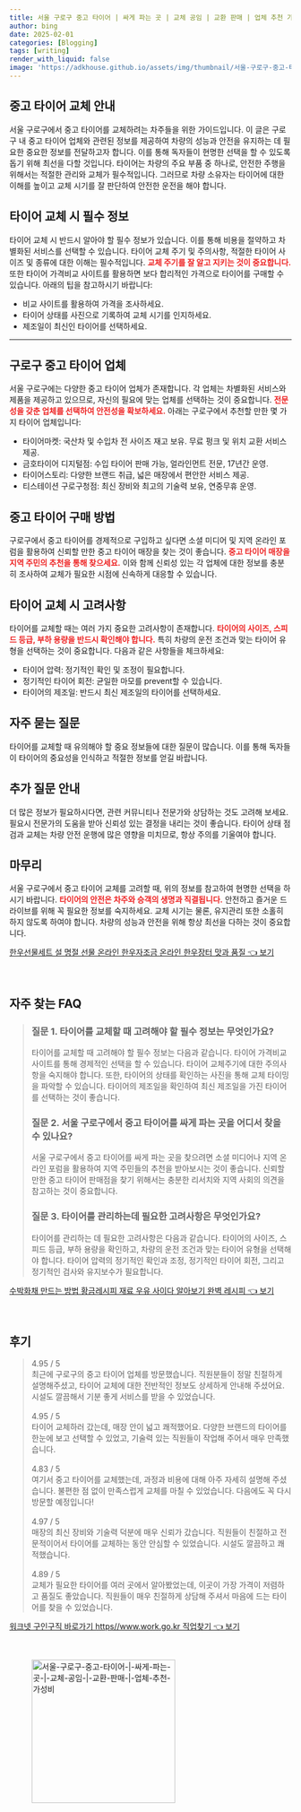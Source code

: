 ```yaml
---
title: 서울 구로구 중고 타이어 | 싸게 파는 곳 | 교체 공임 | 교환 판매 | 업체 추천 가성비
author: bing
date: 2025-02-01
categories: [Blogging]
tags: [writing]
render_with_liquid: false
image: 'https://adkhouse.github.io/assets/img/thumbnail/서울-구로구-중고-타이어-|-싸게-파는-곳-|-교체-공임-|-교환-판매-|-업체-추천-가성비.webp'
---
```



<h2 id='중고 타이어 교체 안내'>중고 타이어 교체 안내</h2>

<p>서울 구로구에서 중고 타이어를 교체하려는 차주들을 위한 가이드입니다. 이 글은 구로구 내 중고 타이어 업체와 관련된 정보를 제공하여 차량의 성능과 안전을 유지하는 데 필요한 중요한 정보를 전달하고자 합니다. 이를 통해 독자들이 현명한 선택을 할 수 있도록 돕기 위해 최선을 다할 것입니다. 타이어는 차량의 주요 부품 중 하나로, 안전한 주행을 위해서는 적절한 관리와 교체가 필수적입니다. 그러므로 차량 소유자는 타이어에 대한 이해를 높이고 교체 시기를 잘 판단하여 안전한 운전을 해야 합니다.</p>

<h2 id='타이어 교체 시 필수 정보'>타이어 교체 시 필수 정보</h2>

<p>타이어 교체 시 반드시 알아야 할 필수 정보가 있습니다. 이를 통해 비용을 절약하고 차별화된 서비스를 선택할 수 있습니다. 타이어 교체 주기 및 주의사항, 적절한 타이어 사이즈 및 종류에 대한 이해는 필수적입니다. <b><span style="color: #ee2323;">교체 주기를 잘 알고 지키는 것이 중요합니다.</span></b> 또한 타이어 가격비교 사이트를 활용하면 보다 합리적인 가격으로 타이어를 구매할 수 있습니다. 아래의 팁을 참고하시기 바랍니다:</p>

<ul>
    <li>비교 사이트를 활용하여 가격을 조사하세요.</li>
    <li>타이어 상태를 사진으로 기록하여 교체 시기를 인지하세요.</li>
    <li>제조일이 최신인 타이어를 선택하세요.</li>
</ul>

<hr />

<h2 id='구로구 중고 타이어 업체'>구로구 중고 타이어 업체</h2>

<p>서울 구로구에는 다양한 중고 타이어 업체가 존재합니다. 각 업체는 차별화된 서비스와 제품을 제공하고 있으므로, 자신의 필요에 맞는 업체를 선택하는 것이 중요합니다. <b><span style="color: #ee2323;">전문성을 갖춘 업체를 선택하여 안전성을 확보하세요.</span></b> 아래는 구로구에서 추천할 만한 몇 가지 타이어 업체입니다:</p>

<ul>
    <li>타이어마켓: 국산차 및 수입차 전 사이즈 재고 보유. 무료 펑크 및 위치 교환 서비스 제공.</li>
    <li>금호타이어 디지털점: 수입 타이어 판매 가능, 얼라인먼트 전문, 17년간 운영.</li>
    <li>타이어스토리: 다양한 브랜드 취급, 넓은 매장에서 편안한 서비스 제공.</li>
    <li>티스테이션 구로구청점: 최신 장비와 최고의 기술력 보유, 연중무휴 운영.</li>
</ul>

<h2 id='중고 타이어 구매 방법'>중고 타이어 구매 방법</h2>

<p>구로구에서 중고 타이어를 경제적으로 구입하고 싶다면 소셜 미디어 및 지역 온라인 포럼을 활용하여 신뢰할 만한 중고 타이어 매장을 찾는 것이 좋습니다. <b><span style="color: #ee2323;">중고 타이어 매장을 지역 주민의 추천을 통해 찾으세요.</span></b> 이와 함께 신뢰성 있는 각 업체에 대한 정보를 충분히 조사하여 교체가 필요한 시점에 신속하게 대응할 수 있습니다.</p>

<h2 id='타이어 교체 시 고려사항'>타이어 교체 시 고려사항</h2>

<p>타이어를 교체할 때는 여러 가지 중요한 고려사항이 존재합니다. <b><span style="color: #ee2323;">타이어의 사이즈, 스피드 등급, 부하 용량을 반드시 확인해야 합니다.</span></b> 특히 차량의 운전 조건과 맞는 타이어 유형을 선택하는 것이 중요합니다. 다음과 같은 사항들을 체크하세요:</p>

<ul>
    <li>타이어 압력: 정기적인 확인 및 조정이 필요합니다.</li>
    <li>정기적인 타이어 회전: 균일한 마모를 prevent할 수 있습니다.</li>
    <li>타이어의 제조일: 반드시 최신 제조일의 타이어를 선택하세요.</li>
</ul>

<h2 id='자주 묻는 질문'>자주 묻는 질문</h2>

<p>타이어를 교체할 때 유의해야 할 중요 정보들에 대한 질문이 많습니다. 이를 통해 독자들이 타이어의 중요성을 인식하고 적절한 정보를 얻길 바랍니다.</p>

<h2 id='추가 질문 안내'>추가 질문 안내</h2>

<p>더 많은 정보가 필요하시다면, 관련 커뮤니티나 전문가와 상담하는 것도 고려해 보세요. 필요시 전문가의 도움을 받아 신뢰성 있는 결정을 내리는 것이 좋습니다. 타이어 상태 점검과 교체는 차량 안전 운행에 많은 영향을 미치므로, 항상 주의를 기울여야 합니다.</p>

<h2 id='마무리'>마무리</h2>

<p>서울 구로구에서 중고 타이어 교체를 고려할 때, 위의 정보를 참고하여 현명한 선택을 하시기 바랍니다. <b><span style="color: #ee2323;">타이어의 안전은 차주와 승객의 생명과 직결됩니다.</span></b> 안전하고 즐거운 드라이브를 위해 꼭 필요한 정보를 숙지하세요. 교체 시기는 물론, 유지관리 또한 소홀히 하지 않도록 하여야 합니다. 차량의 성능과 안전을 위해 항상 최선을 다하는 것이 중요합니다.</p>


<p><a class="click-button" title="한우선물세트 설 명절 선물 온라인 한우자조금 온라인 한우장터 맛과 품질" href="https://adkhouse.github.io/posts/%ED%95%9C%EC%9A%B0%EC%84%A0%EB%AC%BC%EC%84%B8%ED%8A%B8-%EC%84%A4-%EB%AA%85%EC%A0%88-%EC%84%A0%EB%AC%BC-%EC%98%A8%EB%9D%BC%EC%9D%B8-%ED%95%9C%EC%9A%B0%EC%9E%90%EC%A1%B0%EA%B8%88-%EC%98%A8%EB%9D%BC%EC%9D%B8-%ED%95%9C%EC%9A%B0%EC%9E%A5%ED%84%B0-%EB%A7%9B%EA%B3%BC-%ED%92%88%EC%A7%88/" rel="dofollow">한우선물세트 설 명절 선물 온라인 한우자조금 온라인 한우장터 맛과 품질 👈 보기</a></p><br>
<h2 id='자주_찾는_FAQ'>자주 찾는 FAQ</h2>
<div itemscope="" itemtype="https://schema.org/FAQPage"> 
<blockquote> 
<div itemscope="" itemprop="mainEntity" itemtype="https://schema.org/Question"> 
<h3 itemprop="name">질문 1. 타이어를 교체할 때 고려해야 할 필수 정보는 무엇인가요?</h3> 
<div itemscope="" itemprop="acceptedAnswer" itemtype="https://schema.org/Answer"> 
<span itemprop="text"> 
<p>타이어를 교체할 때 고려해야 할 필수 정보는 다음과 같습니다. 타이어 가격비교 사이트를 통해 경제적인 선택을 할 수 있습니다. 타이어 교체주기에 대한 주의사항을 숙지해야 합니다. 또한, 타이어의 상태를 확인하는 사진을 통해 교체 타이밍을 파악할 수 있습니다. 타이어의 제조일을 확인하여 최신 제조일을 가진 타이어를 선택하는 것이 좋습니다.</p> 
</span> 
</div> 
</div> 

<div itemscope="" itemprop="mainEntity" itemtype="https://schema.org/Question"> 
<h3 itemprop="name">질문 2. 서울 구로구에서 중고 타이어를 싸게 파는 곳을 어디서 찾을 수 있나요?</h3> 
<div itemscope="" itemprop="acceptedAnswer" itemtype="https://schema.org/Answer"> 
<span itemprop="text"> 
<p>서울 구로구에서 중고 타이어를 싸게 파는 곳을 찾으려면 소셜 미디어나 지역 온라인 포럼을 활용하여 지역 주민들의 추천을 받아보시는 것이 좋습니다. 신뢰할 만한 중고 타이어 판매점을 찾기 위해서는 충분한 리서치와 지역 사회의 의견을 참고하는 것이 중요합니다.</p> 
</span> 
</div> 
</div> 

<div itemscope="" itemprop="mainEntity" itemtype="https://schema.org/Question"> 
<h3 itemprop="name">질문 3. 타이어를 관리하는데 필요한 고려사항은 무엇인가요?</h3> 
<div itemscope="" itemprop="acceptedAnswer" itemtype="https://schema.org/Answer"> 
<span itemprop="text"> 
<p>타이어를 관리하는 데 필요한 고려사항은 다음과 같습니다. 타이어의 사이즈, 스피드 등급, 부하 용량을 확인하고, 차량의 운전 조건과 맞는 타이어 유형을 선택해야 합니다. 타이어 압력의 정기적인 확인과 조정, 정기적인 타이어 회전, 그리고 정기적인 검사와 유지보수가 필요합니다.</p> 
</span> 
</div> 
</div> 
</blockquote> 
</div>
<p><a class="click-button" title="수박화채 만드는 방법 황금레시피 재료 우유 사이다 알아보기 완벽 레시피" href="https://adkhouse.github.io/posts/%EC%88%98%EB%B0%95%ED%99%94%EC%B1%84-%EB%A7%8C%EB%93%9C%EB%8A%94-%EB%B0%A9%EB%B2%95-%ED%99%A9%EA%B8%88%EB%A0%88%EC%8B%9C%ED%94%BC-%EC%9E%AC%EB%A3%8C-%EC%9A%B0%EC%9C%A0-%EC%82%AC%EC%9D%B4%EB%8B%A4-%EC%95%8C%EC%95%84%EB%B3%B4%EA%B8%B0-%EC%99%84%EB%B2%BD-%EB%A0%88%EC%8B%9C%ED%94%BC/" rel="dofollow">수박화채 만드는 방법 황금레시피 재료 우유 사이다 알아보기 완벽 레시피 👈 보기</a></p><br>
<h2 id='후기'>후기</h2>
<div itemscope itemtype="https://schema.org/Product">
  <blockquote>
  <div itemprop="review" itemscope itemtype="https://schema.org/Review">
      <div itemprop="reviewRating" itemscope itemtype="https://schema.org/Rating"> <span itemprop="ratingValue">4.95</span> / <span itemprop="bestRating">5</span> </div>
      <span itemprop="reviewBody">최근에 구로구의 중고 타이어 업체를 방문했습니다. 직원분들이 정말 친절하게 설명해주셨고, 타이어 교체에 대한 전반적인 정보도 상세하게 안내해 주셨어요. 시설도 깔끔해서 기분 좋게 서비스를 받을 수 있었습니다.</span>
  </div>
  <br>
  <div itemprop="review" itemscope itemtype="https://schema.org/Review">
      <div itemprop="reviewRating" itemscope itemtype="https://schema.org/Rating"> <span itemprop="ratingValue">4.95</span> / <span itemprop="bestRating">5</span> </div>
      <span itemprop="reviewBody">타이어 교체하러 갔는데, 매장 안이 넓고 쾌적했어요. 다양한 브랜드의 타이어를 한눈에 보고 선택할 수 있었고, 기술력 있는 직원들이 작업해 주어서 매우 만족했습니다.</span>
  </div>
  <br>
  <div itemprop="review" itemscope itemtype="https://schema.org/Review">
      <div itemprop="reviewRating" itemscope itemtype="https://schema.org/Rating"> <span itemprop="ratingValue">4.83</span> / <span itemprop="bestRating">5</span> </div>
      <span itemprop="reviewBody">여기서 중고 타이어를 교체했는데, 과정과 비용에 대해 아주 자세히 설명해 주셨습니다. 불편한 점 없이 만족스럽게 교체를 마칠 수 있었습니다. 다음에도 꼭 다시 방문할 예정입니다!</span>
  </div>
  <br>
  <div itemprop="review" itemscope itemtype="https://schema.org/Review">
      <div itemprop="reviewRating" itemscope itemtype="https://schema.org/Rating"> <span itemprop="ratingValue">4.97</span> / <span itemprop="bestRating">5</span> </div>
      <span itemprop="reviewBody">매장의 최신 장비와 기술력 덕분에 매우 신뢰가 갔습니다. 직원들이 친절하고 전문적이어서 타이어를 교체하는 동안 안심할 수 있었습니다. 시설도 깔끔하고 쾌적했습니다.</span>
  </div>
  <br>
  <div itemprop="review" itemscope itemtype="https://schema.org/Review">
      <div itemprop="reviewRating" itemscope itemtype="https://schema.org/Rating"> <span itemprop="ratingValue">4.89</span> / <span itemprop="bestRating">5</span> </div>
      <span itemprop="reviewBody">교체가 필요한 타이어를 여러 곳에서 알아봤었는데, 이곳이 가장 가격이 저렴하고 품질도 좋았습니다. 직원들이 매우 친절하게 상담해 주셔서 마음에 드는 타이어를 찾을 수 있었습니다.</span>
  </div>
  </blockquote>
</div>
<p><a class="click-button" title="워크넷 구인구직 바로가기 https//www.work.go.kr 직업찾기" href="https://adkhouse.github.io/posts/%EC%9B%8C%ED%81%AC%EB%84%B7-%EA%B5%AC%EC%9D%B8%EA%B5%AC%EC%A7%81-%EB%B0%94%EB%A1%9C%EA%B0%80%EA%B8%B0-httpswww.work.go.kr-%EC%A7%81%EC%97%85%EC%B0%BE%EA%B8%B0/" rel="dofollow">워크넷 구인구직 바로가기 https//www.work.go.kr 직업찾기 👈 보기</a></p><br>
<figure class="image"><img src="https://adkhouse.github.io/assets/img/thumbnail/서울-구로구-중고-타이어-|-싸게-파는-곳-|-교체-공임-|-교환-판매-|-업체-추천-가성비.webp" alt="서울-구로구-중고-타이어-|-싸게-파는-곳-|-교체-공임-|-교환-판매-|-업체-추천-가성비" width="256" height="256"></figure>